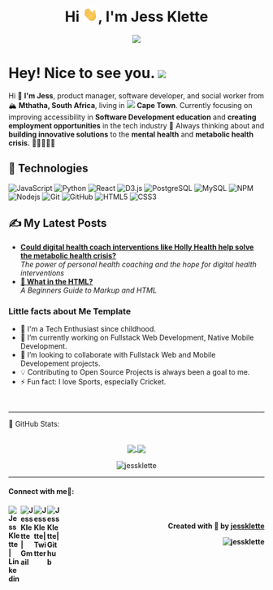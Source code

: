 <h1 align="center">Hi <img src="https://raw.githubusercontent.com/ABSphreak/ABSphreak/master/gifs/Hi.gif" width="30px">, I'm Jess Klette</h1>
<p align="center">
  <a href="https://github.com/jessklette/readme-typing-svg"><img src="https://readme-typing-svg.herokuapp.com?lines=Product+Manager;Front+End+Developer;Social+Worker&center=true&width=500&height=50"></a>
</p>

<h1>Hey! Nice to see you.  <img src="https://emojis.slackmojis.com/emojis/images/1531849430/4246/blob-sunglasses.gif?1531849430" width="30"/></h1>
<p>Hi 👋 <b>I'm Jess</b>, product manager, software developer, and social worker from 🏔️ <b>Mthatha, South Africa</b>, living in <img src="https://cdn-icons-png.flaticon.com/512/3909/3909408.png" width="13"/> <b>Cape Town</b>. Currently focusing on improving accessibility in <b>Software Development education</b> and <b>creating employment opportunities</b> in the tech industry 🚀 Always thinking about and <b>building innovative solutions</b> to the <b>mental health</b> and <b>metabolic health crisis.</b> 🧠🥗🏋🏼‍♀️</p>

## 👾 Technologies

![JavaScript](https://img.shields.io/badge/-JavaScript-black?style=flat-circle&logo=javascript)
![Python](https://img.shields.io/badge/-Python-black?style=flat-circle&logo=Python)
![React](https://img.shields.io/badge/-React-black?style=flat-circle&logo=react)
![D3.js](https://img.shields.io/badge/-D3.js-black?style=flat-circle&logo=d3.js)
![PostgreSQL](https://img.shields.io/badge/-PostgreSQL-black?style=flat-circle&logo=postgresql)
![MySQL](https://img.shields.io/badge/-MySQL-black?style=flat-circle&logo=mysql)
![NPM](https://img.shields.io/badge/-NPM-black?style=flat-circle&logo=npm)
![Nodejs](https://img.shields.io/badge/-Nodejs-black?style=flat-circle&logo=Node.js)
![Git](https://img.shields.io/badge/-Git-black?style=flat-circle&logo=git)
![GitHub](https://img.shields.io/badge/-GitHub-181717?style=flat-circle&logo=github)
![HTML5](https://img.shields.io/badge/-HTML5-black?style=flat-circle&logo=html5&logoColor=white)
![CSS3](https://img.shields.io/badge/-CSS3-black?style=flat-circle&logo=css3)


## ✍️ My Latest Posts
<ul>
  <li><a href="https://www.metabolicmonthly.com/could-digital-health-interventions-like-holly-health-help-solve-the-metabolic-crisis/"><b>Could digital health coach interventions like Holly Health help solve the metabolic health crisis?</b></a><br/><i>The power of personal health coaching and the hope for digital health interventions</i></li>
  <li><a href="https://jesscancode.hashnode.dev/what-in-the-html-a-beginners-guide-to-markup-and-html"><b>🔧 What in the HTML?</b></a><br/><i>A Beginners Guide to Markup and HTML</i></li>
</ul>

<h3>Little facts about Me Template</h3>

- 🧞 I'm a Tech Enthusiast since childhood.
- 🔭 I’m currently working on Fullstack Web Development, Native Mobile Development.
- 👯 I’m looking to collaborate with Fullstack Web and Mobile Developement projects.
- 💡 Contributing to Open Source Projects is always been a goal to me.
- ⚡ Fun fact: I love Sports, especially Cricket.
<br>

---
<summary>
 📔 GitHub Stats:
</summary>
<br>
<p align="center">
  <a href="https://github.com/jessklette">
    <img align="center"  height="175px" src="https://github-readme-stats.vercel.app/api?username=jessklette&show_icons=true&hide_border=true&title_color=94b4a4&amp&icon_color=FFFFFF&amp&text_color=FFFFFF&amp&bg_color=000000&count_private=true&include_all_commits=true"/>
  </a>
  <a href="https://github.com/jessklette">
    <img align="center" height="175px"  src="https://github-readme-stats.vercel.app/api/top-langs/?username=jessklette&text_color=FFFFFF&bg_color=000000&title_color=94b4a4&langs_count=15&layout=compact&hide_border=true" />
  </a>
</p>
  <p align="center"><img align="center" src="https://github-readme-streak-stats.herokuapp.com/?user=jessklette&text_color=FFFFFF&bg_color=000000&title_color=94b4a4&langs_count=15&layout=compact&hide_border=true" alt="jessklette" /></p>

---

<h4> Connect with me🤝: <h4>
  </hr>
  <a href="https://www.linkedin.com/in/jessklette/">
   <img align="left" alt=" Jess Klette | Linkedin" width="24px" src="https://www.vectorlogo.zone/logos/linkedin/linkedin-icon.svg" />
  </a>
  <a href="mailto:hin@jesscancode.com">
    <img align="left" alt="Jess Klette | Gmail" width="26px" src="https://www.vectorlogo.zone/logos/gmail/gmail-icon.svg" />
  </a>
  <a href="https://twitter.com/jesscancode">
    <img align="left" alt="Jess Klette| Twitter" width="26px" src="https://www.vectorlogo.zone/logos/twitter/twitter-official.svg" />
  </a>
   <a href="https://github.com/jessklette">
    <img align="left" alt="Jess Klette| Github" width="26px" src="https://www.vectorlogo.zone/logos/github/github-tile.svg" />
  </a>
  <br>
  
<p align="right" > Created with 🖤 by <a href="https://github.com/jessklette">jessklette</a></p>
<p align="right" > <img src="https://komarev.com/ghpvc/?username=jessklette&label=Profile%20views&color=0e75b6&style=flat" alt="jessklette" /> </p>

